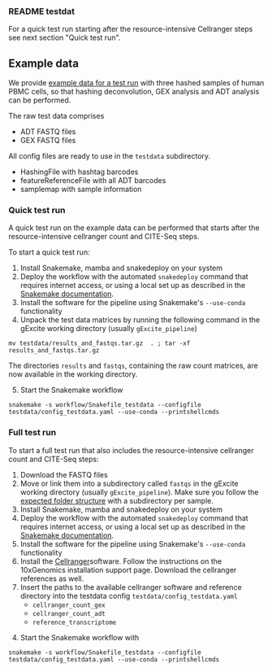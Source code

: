 ### README testdat

For a quick test run starting after the resource-intensive Cellranger steps see next section "Quick test run".  



## Example data

We provide [example data for a test run](https://drive.google.com/drive/folders/14clt2_E_P0-HEXlJwH1fHCk5KhpPpxMc?usp=share_link) with three hashed samples of human PBMC cells, so that hashing deconvolution, GEX analysis and ADT analysis can be performed. 

The raw test data comprises

- ADT FASTQ files
- GEX FASTQ files

All config files are ready to use in the `testdata` subdirectory.
- HashingFile with hashtag barcodes
- featureReferenceFile with all ADT barcodes
- samplemap with sample information  


### Quick test run

A quick test run on the example data can be performed that starts after the resource-intensive cellranger count and CITE-Seq steps.  

To start a quick test run:

1) Install Snakemake, mamba and snakedeploy on your system
2) Deploy the workflow with the automated `snakedeploy` command that requires internet access, or using a local set up as described in the [Snakemake documentation](https://snakemake.readthedocs.io/en/stable/snakefiles/modularization.html#modules).
3) Install the software for the pipeline using Snakemake's `--use-conda` functionality
4) Unpack the test data matrices by running the following command in the gExcite working directory (usually `gExcite_pipeline`)
```
mv testdata/results_and_fastqs.tar.gz  . ; tar -xf results_and_fastqs.tar.gz
```

The directories `results` and `fastqs`, containing the raw count matrices, are now available in the working directory.

5) Start the Snakemake workflow

```
snakemake -s workflow/Snakefile_testdata --configfile testdata/config_testdata.yaml --use-conda --printshellcmds
```


### Full test run
To start a full test run that also includes the resource-intensive cellranger count and CITE-Seq steps:

1) Download the FASTQ files
2) Move or link them into a subdirectory called `fastqs` in the gExcite working directory (usually `gExcite_pipeline`). Make sure you follow the [expected folder structure](README.md) with a subdirectory per sample.
3) Install Snakemake, mamba and snakedeploy on your system
4) Deploy the workflow with the automated `snakedeploy` command that requires internet access, or using a local set up as described in the [Snakemake documentation](https://snakemake.readthedocs.io/en/stable/snakefiles/modularization.html#modules).
5) Install the software for the pipeline using Snakemake's `--use-conda` functionality
6) Install the [Cellranger](https://support.10xgenomics.com/single-cell-gene-expression/software/pipelines/latest/what-is-cell-ranger)software. Follow the instructions on the 10xGenomics installation support page. Download the cellranger references as well.
4) Insert the paths to the available cellranger software and reference directory into the testdata config `testdata/config_testdata.yaml`
    - `cellranger_count_gex`
    - `cellranger_count_adt`
    - `reference_transcriptome`

4. Start the Snakemake workflow with

```
snakemake -s workflow/Snakefile_testdata --configfile testdata/config_testdata.yaml --use-conda --printshellcmds
```

